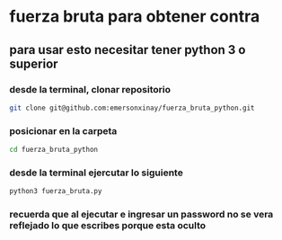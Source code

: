 # fuerza bruta para obtener contra
## para usar esto necesitar tener python 3 o superior 

### desde la terminal, clonar repositorio
```bash
git clone git@github.com:emersonxinay/fuerza_bruta_python.git
```
### posicionar en la carpeta
```bash
cd fuerza_bruta_python
```

### desde la terminal ejercutar lo siguiente
```bash
python3 fuerza_bruta.py
```
### recuerda que al ejecutar e ingresar un password no se vera reflejado lo que escribes porque esta oculto 
